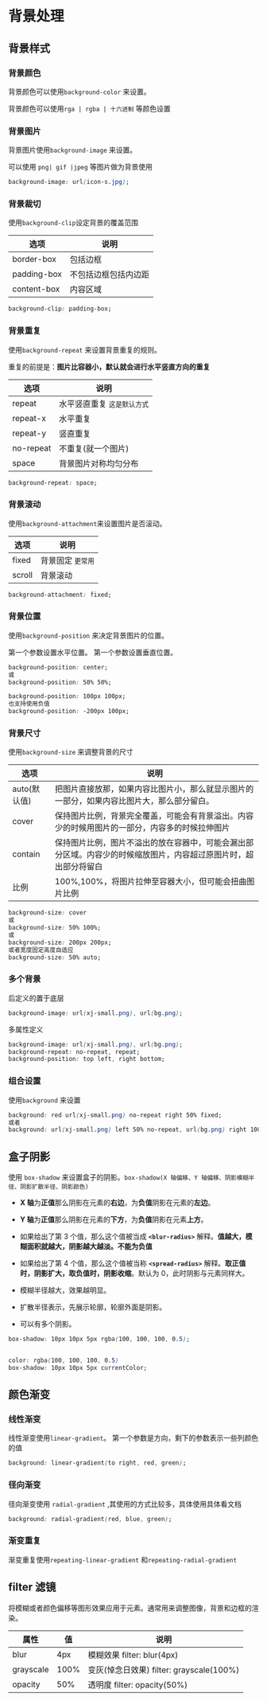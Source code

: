 # 背景处理

## 背景样式

### 背景颜色

背景颜色可以使用`background-color` 来设置。

背景颜色可以使用`rga | rgba | 十六进制` 等颜色设置

### 背景图片

背景图片使用`background-image` 来设置。

可以使用 `png| gif |jpeg` 等图片做为背景使用

```css
background-image: url(icon-s.jpg);
```

### 背景裁切

使用`background-clip`设定背景的覆盖范围

| 选项        | 说明                 |
| ----------- | -------------------- |
| border-box  | 包括边框             |
| padding-box | 不包括边框包括内边距 |
| content-box | 内容区域             |

```css
background-clip: padding-box;
```

### 背景重复

使用`background-repeat` 来设置背景重复的规则。

重复的前提是：**图片比容器小，默认就会进行水平竖直方向的重复**

| 选项      | 说明                                     |
| --------- | ---------------------------------------- |
| repeat    | 水平竖直重复 <small>这是默认方式</small> |
| repeat-x  | 水平重复                                 |
| repeat-y  | 竖直重复                                 |
| no-repeat | 不重复(就一个图片)                       |
| space     | 背景图片对称均匀分布                     |

```css
background-repeat: space;
```

### 背景滚动

使用`background-attachment`来设置图片是否滚动。

| 选项   | 说明                           |
| ------ | ------------------------------ |
| fixed  | 背景固定 <small>更常用</small> |
| scroll | 背景滚动                       |

```css
background-attachment: fixed;
```

### 背景位置

使用`background-position` 来决定背景图片的位置。

第一个参数设置水平位置。
第一个参数设置垂直位置。

```css
background-position: center;
或
background-position: 50% 50%;

background-position: 100px 100px;
也支持使用负值
background-position: -200px 100px;
```

### 背景尺寸

使用`background-size` 来调整背景的尺寸

| 选项    | 说明                                                     |
| ------- | -------------------------------------------------------- |
| auto(默认值)   | 把图片直接放那，如果内容比图片小，那么就显示图片的一部分，如果内容比图片大，那么部分留白。             |
| cover   | 保持图片比例，背景完全覆盖，可能会有背景溢出。内容少的时候用图片的一部分，内容多的时候拉伸图片            |
| contain | 保持图片比例，图片不溢出的放在容器中，可能会漏出部分区域。内容少的时候缩放图片，内容超过原图片时，超出部分将留白 |
| 比例 | 100%,100%，将图片拉伸至容器大小，但可能会扭曲图片比例    |



```css
background-size: cover
或
background-size: 50% 100%;
或
background-size: 200px 200px;
或者宽度固定高度自适应
background-size: 50% auto;
```

### 多个背景

后定义的置于底层

```css
background-image: url(xj-small.png), url(bg.png);
```

多属性定义

```css
background-image: url(xj-small.png), url(bg.png);
background-repeat: no-repeat, repeat;
background-position: top left, right bottom;
```

### 组合设置

使用`background` 来设置

```css
background: red url(xj-small.png) no-repeat right 50% fixed;
或者
background: url(xj-small.png) left 50% no-repeat, url(bg.png) right 100% no-repeat red;
```

## 盒子阴影

使用 `box-shadow` 来设置盒子的阴影。`box-shadow(X 轴偏移、Y 轴偏移、阴影模糊半径、阴影扩散半径、阴影颜色)`

- **X 轴**为**正值**那么阴影在元素的**右边**，为**负值**阴影在元素的**左边**。
- **Y 轴**为**正值**那么阴影在元素的**下方**，为**负值**阴影在元素**上方**。
- 如果给出了第 3 个值，那么这个值被当成 **`<blur-radius>`** 解释。**值越大，模糊面积就越大，阴影越大越淡。不能为负值**
- 如果给出了第 4 个值，那么这个值被当称 **`<spread-radius>`** 解释。**取正值时，阴影扩大，取负值时，阴影收缩**。默认为 0，此时阴影与元素同样大。

- 模糊半径越大，效果越明显。
- 扩散半径表示，先展示轮廓，轮廓外面是阴影。
- 可以有多个阴影。

```css
box-shadow: 10px 10px 5px rgba(100, 100, 100, 0.5);


color: rgba(100, 100, 100, 0.5)
box-shadow: 10px 10px 5px currentColor;

```

## 颜色渐变

### 线性渐变

线性渐变使用`linear-gradient`。
第一个参数是方向，剩下的参数表示一些列颜色的值

```css
background: linear-gradient(to right, red, green);
```

### 径向渐变

径向渐变使用 `radial-gradient` ,其使用的方式比较多，具体使用具体看文档

```css
background: radial-gradient(red, blue, green);
```

### 渐变重复

渐变重复使用`repeating-linear-gradient` 和`repeating-radial-gradient`

## filter 滤镜

将模糊或者颜色偏移等图形效果应用于元素。通常用来调整图像，背景和边框的渲染。

| 属性      | 值   | 说明                                     |
| --------- | ---- | ---------------------------------------- |
| blur      | 4px  | 模糊效果 filter: blur(4px)               |
| grayscale | 100% | 变灰(悼念日效果) filter: grayscale(100%) |
| opacity   | 50%  | 透明度 filter: opacity(50%)              |
